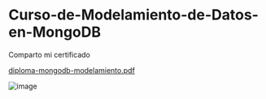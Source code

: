 # Curso-de-Modelamiento-de-Datos-en-MongoDB

Comparto mi certificado 

[diploma-mongodb-modelamiento.pdf](https://github.com/Kamilo2251/Curso-de-Modelamiento-de-Datos-en-MongoDB/files/11053923/diploma-mongodb-modelamiento.pdf)

![image](https://user-images.githubusercontent.com/54044345/227289533-5f841b34-9a5c-4419-bd7f-8ed765b6f8ec.png)

